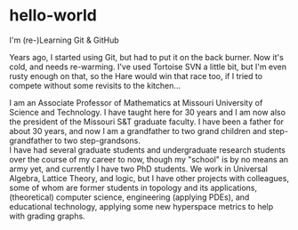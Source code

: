 # hello-world
I'm (re-)Learning Git &amp; GitHub

Years ago, I started using Git, but had to put it on the back burner.  Now it's cold,  and needs re-warming.  I've used Tortoise SVN a little bit, but I'm even rusty enough on that, so the Hare would win that race too, if I tried to compete without some revisits to the kitchen...

I am an Associate Professor of Mathematics at Missouri University of Science and Technology.  I have taught here for 30 years and I am now also the president of the Missouri S&T graduate faculty. I have been a father for about 30 years, and now I am a grandfather to two grand children and step-grandfather to two step-grandsons.  
I have had several graduate students and undergraduate research students over the course of my career to now, though my "school" is by no means an army yet, and currently I have two PhD students.  We work in Universal Algebra, Lattice Theory, and logic, but I have other projects with colleagues, some of whom are former students in topology and its applications, (theoretical) computer science, engineering (applying PDEs), and educational technology, applying some new hyperspace metrics to help with grading graphs.  

